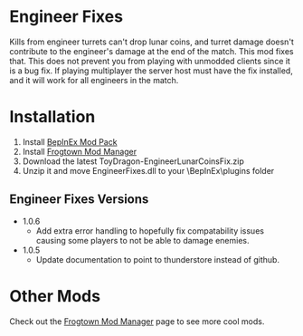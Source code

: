 # Engineer Fixes
Kills from engineer turrets can't drop lunar coins, and turret damage doesn't contribute to the engineer's damage at the end of the match. This mod fixes that. This does not prevent you from playing with unmodded clients since it is a bug fix. If playing multiplayer the server host must have the fix installed, and it will work for all engineers in the match.

# Installation
1. Install [BepInEx Mod Pack](https://thunderstore.io/package/bbepis/BepInExPack/)
2. Install [Frogtown Mod Manager](https://thunderstore.io/package/ToyDragon/SharedModLibrary/)
3. Download the latest ToyDragon-EngineerLunarCoinsFix.zip
4. Unzip it and move EngineerFixes.dll to your \BepInEx\plugins folder

## Engineer Fixes Versions
- 1.0.6
  - Add extra error handling to hopefully fix compatability issues causing some players to not be able to damage enemies.
- 1.0.5
  - Update documentation to point to thunderstore instead of github.

# Other Mods
Check out the [Frogtown Mod Manager](https://thunderstore.io/package/ToyDragon/SharedModLibrary/) page to see more cool mods.
